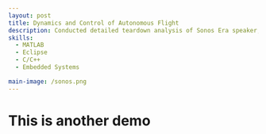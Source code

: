 ```yaml
---
layout: post
title: Dynamics and Control of Autonomous Flight
description: Conducted detailed teardown analysis of Sonos Era speaker, documenting internal components, driver configuration, and PCB design. Created technical documentation with photos and assembly insights for engineering reference. 
skills: 
  - MATLAB
  - Eclipse
  - C/C++
  - Embedded Systems

main-image: /sonos.png
---
```


# This is another demo

